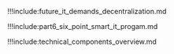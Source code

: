 
!!!include:future_it_demands_decentralization.md

!!!include:part6_six_point_smart_it_progam.md

!!!include:technical_components_overview.md
